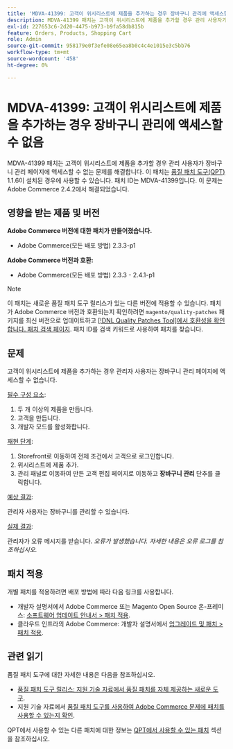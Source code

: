 ```yaml
---
title: 'MDVA-41399: 고객이 위시리스트에 제품을 추가하는 경우 장바구니 관리에 액세스할 수 없음'
description: MDVA-41399 패치는 고객이 위시리스트에 제품을 추가할 경우 관리 사용자가 장바구니 관리 페이지에 액세스할 수 없는 문제를 해결합니다. 이 패치는 [Quality Patches Tool (QPT)](/help/announcements/adobe-commerce-announcements/magento-quality-patches-released-new-tool-to-self-serve-quality-patches.md) 1.1.6이 설치된 경우 사용할 수 있습니다. 패치 ID는 MDVA-41399입니다. 이 문제는 Adobe Commerce 2.4.2에서 해결되었습니다.
exl-id: 227653c6-2d20-4475-b973-b9fa58db815b
feature: Orders, Products, Shopping Cart
role: Admin
source-git-commit: 958179e0f3efe08e65ea8b0c4c4e1015e3c5bb76
workflow-type: tm+mt
source-wordcount: '458'
ht-degree: 0%

---
```


# MDVA-41399: 고객이 위시리스트에 제품을 추가하는 경우 장바구니 관리에 액세스할 수 없음

MDVA-41399 패치는 고객이 위시리스트에 제품을 추가할 경우 관리 사용자가 장바구니 관리 페이지에 액세스할 수 없는 문제를 해결합니다. 이 패치는 [품질 패치 도구(QPT)](/help/announcements/adobe-commerce-announcements/magento-quality-patches-released-new-tool-to-self-serve-quality-patches.md) 1.1.6이 설치된 경우에 사용할 수 있습니다. 패치 ID는 MDVA-41399입니다. 이 문제는 Adobe Commerce 2.4.2에서 해결되었습니다.

## 영향을 받는 제품 및 버전

**Adobe Commerce 버전에 대한 패치가 만들어졌습니다.**

* Adobe Commerce(모든 배포 방법) 2.3.3-p1

**Adobe Commerce 버전과 호환:**

* Adobe Commerce(모든 배포 방법) 2.3.3 - 2.4.1-p1

>[!NOTE]
>
>이 패치는 새로운 품질 패치 도구 릴리스가 있는 다른 버전에 적용할 수 있습니다. 패치가 Adobe Commerce 버전과 호환되는지 확인하려면 `magento/quality-patches` 패키지를 최신 버전으로 업데이트하고 [[!DNL Quality Patches Tool]에서 호환성을 확인합니다. 패치 검색 페이지](https://devdocs.magento.com/quality-patches/tool.html#patch-grid). 패치 ID를 검색 키워드로 사용하여 패치를 찾습니다.

## 문제

고객이 위시리스트에 제품을 추가하는 경우 관리자 사용자는 장바구니 관리 페이지에 액세스할 수 없습니다.

<u>필수 구성 요소</u>:

1. 두 개 이상의 제품을 만듭니다.
1. 고객을 만듭니다.
1. 개발자 모드를 활성화합니다.

<u>재현 단계</u>:

1. Storefront로 이동하여 전제 조건에서 고객으로 로그인합니다.
1. 위시리스트에 제품 추가.
1. 관리 패널로 이동하여 만든 고객 편집 페이지로 이동하고 **장바구니 관리** 단추를 클릭합니다.

<u>예상 결과</u>:

관리자 사용자는 장바구니를 관리할 수 있습니다.

<u>실제 결과</u>:

관리자가 오류 메시지를 받습니다. *오류가 발생했습니다. 자세한 내용은 오류 로그를 참조하십시오.*

## 패치 적용

개별 패치를 적용하려면 배포 방법에 따라 다음 링크를 사용합니다.

* 개발자 설명서에서 Adobe Commerce 또는 Magento Open Source 온-프레미스: [소프트웨어 업데이트 안내서 > 패치 적용](https://devdocs.magento.com/guides/v2.4/comp-mgr/patching/mqp.html).
* 클라우드 인프라의 Adobe Commerce: 개발자 설명서에서 [업그레이드 및 패치 > 패치 적용](https://devdocs.magento.com/cloud/project/project-patch.html).

## 관련 읽기

품질 패치 도구에 대한 자세한 내용은 다음을 참조하십시오.

* [품질 패치 도구 릴리스: 지원 기술 자료에서 품질 패치를 자체 제공하는 새로운 도구](/help/announcements/adobe-commerce-announcements/magento-quality-patches-released-new-tool-to-self-serve-quality-patches.md).
* 지원 기술 자료에서 [품질 패치 도구를 사용하여 Adobe Commerce 문제에 패치를 사용할 수 있는지 확인](/help/support-tools/patches-available-in-qpt-tool/check-patch-for-magento-issue-with-magento-quality-patches.md).

QPT에서 사용할 수 있는 다른 패치에 대한 정보는 [QPT에서 사용할 수 있는 패치](https://support.magento.com/hc/en-us/sections/360010506631-Patches-available-in-MQP-tool-) 섹션을 참조하십시오.
